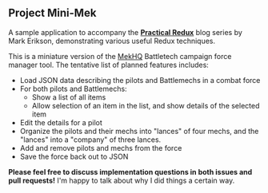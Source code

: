 ## Project Mini-Mek

A sample application to accompany the **[Practical Redux](http://blog.isquaredsoftware.com/series/practical-redux)** blog series by Mark Erikson, demonstrating various useful Redux techniques.

This is a miniature version of the [MekHQ](http://megamek.info/mekhq) Battletech campaign force manager tool.  The tentative list of planned features includes:

- Load JSON data describing the pilots and Battlemechs in a combat force
- For both pilots and Battlemechs:
  - Show a list of all items
  - Allow selection of an item in the list, and show details of the selected item
- Edit the details for a pilot
- Organize the pilots and their mechs into "lances" of four mechs, and the "lances" into a "company" of three lances.
- Add and remove pilots and mechs from the force
- Save the force back out to JSON


**Please feel free to discuss implementation questions in both issues and pull requests!**  I'm happy to talk about why I did things a certain way.